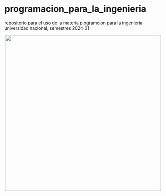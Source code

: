# programacion_para_la_ingenieria
repositorio para el uso de la materia programcion para la ingenieria universidad nacional, semestres 2024-01
<p align="center" width="300">
   <img align="center" width="500" src=[https://github.com/straeker18/programacion_para_la_ingenieria/blob/9e629242db49b794799a23a6a24cf1a821159b0b/UNAL_Aplicaci%C3%B3n_Medell%C3%ADn.svg](https://github.com/straeker18/programacion_para_la_ingenieria/blob/ffab58f19ffdfb3c652159a9d6f8ae5160b92072/logo-unalmed.jpg)https://github.com/straeker18/programacion_para_la_ingenieria/blob/ffab58f19ffdfb3c652159a9d6f8ae5160b92072/logo-unalmed.jpg />
